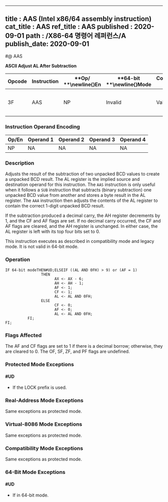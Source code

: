 ----------------------------
title : AAS (Intel x86/64 assembly instruction)
cat_title : AAS
ref_title : AAS
published : 2020-09-01
path : /X86-64 명령어 레퍼런스/A
publish_date: 2020-09-01
----------------------------
#@ AAS

**ASCII Adjust AL After Subtraction**

|**Opcode**|**Instruction**|**Op/ **\newline{}**En**|**64-bit **\newline{}**Mode**|**Compat/**\newline{}**Leg Mode**|**Description**|
|----------|---------------|------------------------|-----------------------------|---------------------------------|---------------|
|3F|AAS|NP|Invalid|Valid|ASCII adjust AL after subtraction.|
### Instruction Operand Encoding


|Op/En|Operand 1|Operand 2|Operand 3|Operand 4|
|-----|---------|---------|---------|---------|
|NP|NA|NA|NA|NA|
### Description


Adjusts the result of the subtraction of two unpacked BCD values to create a unpacked BCD result. The AL register is the implied source and destination operand for this instruction. The `AAS` instruction is only useful when it follows a `SUB` instruction that subtracts (binary subtraction) one unpacked BCD value from another and stores a byte result in the AL register. The `AAA` instruction then adjusts the contents of the AL register to contain the correct 1-digit unpacked BCD result. 

If the subtraction produced a decimal carry, the AH register decrements by 1, and the CF and AF flags are set. If no decimal carry occurred, the CF and AF flags are cleared, and the AH register is unchanged. In either case, the AL register is left with its top four bits set to 0.

This instruction executes as described in compatibility mode and legacy mode. It is not valid in 64-bit mode.


### Operation

```info-verb
IF 64-bit modeTHEN#UD;ELSEIF ((AL AND 0FH) > 9) or (AF = 1)
                THEN
                      AX <- AX - 6;
                      AH <- AH - 1;
                      AF <- 1;
                      CF <- 1;
                      AL <- AL AND 0FH;
                ELSE
                      CF <- 0;
                      AF <- 0;
                      AL <- AL AND 0FH;
          FI;
FI;
```
### Flags Affected


The AF and CF flags are set to 1 if there is a decimal borrow; otherwise, they are cleared to 0. The OF, SF, ZF, and PF flags are undefined.


### Protected Mode Exceptions

#### #UD
* If the LOCK prefix is used.

### Real-Address Mode Exceptions



Same exceptions as protected mode.


### Virtual-8086 Mode Exceptions



Same exceptions as protected mode.


### Compatibility Mode Exceptions



Same exceptions as protected mode.


### 64-Bit Mode Exceptions

#### #UD
* If in 64-bit mode.
